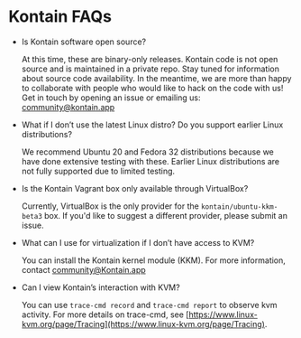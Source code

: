 
# Kontain FAQs 


*   Is Kontain software open source?

    At this time, these are binary-only releases. Kontain code is not open source and is maintained in a private repo. Stay tuned for information about source code availability. In the meantime, we are more than happy to collaborate with people who would like to hack on the code with us! Get in touch by opening an issue or emailing us: community@kontain.app

*   What if I don’t use the latest Linux distro? Do you support earlier Linux distributions?

    We recommend Ubuntu 20 and Fedora 32 distributions because we have done extensive testing with these. Earlier Linux distributions are not fully supported due to limited testing.

*   Is the Kontain Vagrant box only available through VirtualBox? 

    Currently, VirtualBox is the only provider for the `kontain/ubuntu-kkm-beta3` box. If you'd like to suggest a different provider, please submit an issue. 

*   What can I use for virtualization if I don’t have access to KVM? 

    You can install the Kontain kernel module (KKM). For more information, contact community@Kontain.app

*   Can I view Kontain’s interaction with KVM?

    You can use `trace-cmd record` and `trace-cmd report` to observe kvm activity. For more details on trace-cmd, see [https://www.linux-kvm.org/page/Tracing](https://www.linux-kvm.org/page/Tracing).

